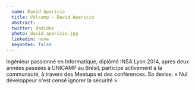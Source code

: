 ```yaml
---
  name: David Aparicio
  title: Volcamp - David Aparicio
  abstract: 
  twitter: dadideo
  photo: david_aparicio.jpg
  linkedin: none
  keynotes: false
---
```

Ingénieur passionné en Informatique, diplômé INSA Lyon 2014, après deux années passées à UNICAMP au Brésil, participe activement à la communauté, à travers des Meetups et des conférences. Sa devise: « Nul développeur n'est censé ignorer la sécurité »
